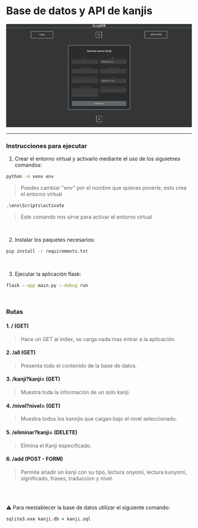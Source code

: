

# Base de datos y API de kanjis

![alt text](image.png)

---

### Instrucciones para ejecutar
1. Crear el entorno virtual y activarlo mediante el uso de los siguietnes comandos:

```cmd
python -m venv env
```

> Puedes cambiar "env" por el nombre que quieras ponerle, esto crea el entorno virtual

```cmd
.\env\Scripts\activate
```

> Este comando nos sirve para activar el entorno virtual

<br>

2. Instalar los paquetes necesarios:

```cmd
pip install -r requirements.txt
```

<br>

3. Ejecutar la aplicación flask:

```cmd
flask --app main.py --debug run
```

<br>

### Rutas

#### 1. / (GET) 

> Hace un GET al index, se carga nada mas entrar a la aplicación.

#### 2. /all (GET)

> Presenta todo el contenido de la base de datos.

#### 3. /kanji?kanji= (GET)

> Muestra toda la información de un solo kanji.

#### 4. /nivel?nivel= (GET)

> Muestra todos los kannjis que caigan bajo el nivel seleccionado.

#### 5. /eliminar?kanji= (DELETE)

> Elimina el Kanji especificado.

#### 6. /add (POST - FORM)

> Permite añadir un kanji con su tipo, lectura onyomi, lectura kunyomi, significado, frases, traduccion y nivel.

<br><br>

:warning: Para reestablecer la base de datos utilizar el siguiente comando:

```cmd
sqlite3.exe kanji.db < kanji.sql
```